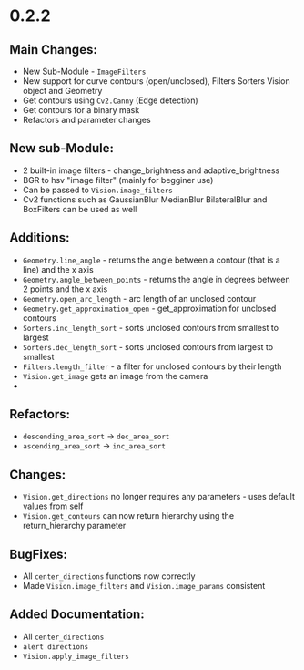 # 0.2.2

## Main Changes:
 - New Sub-Module - `ImageFilters`
 - New support for curve contours (open/unclosed), Filters Sorters Vision object and Geometry
 - Get contours using `Cv2.Canny` (Edge detection)
 - Get contours for a binary mask
 - Refactors and parameter changes
 
## New sub-Module:
- 2 built-in image filters - change_brightness and adaptive_brightness
- BGR to hsv "image filter" (mainly for begginer use)
- Can be passed to `Vision.image_filters` 
- Cv2 functions such as GaussianBlur MedianBlur BilateralBlur and BoxFilters can be used as well

## Additions:
- `Geometry.line_angle` - returns the angle between a contour (that is a line) and the x axis
- `Geometry.angle_between_points` - returns the angle in degrees between 2 points and the x axis
- `Geometry.open_arc_length` - arc length of an unclosed contour
- `Geometry.get_approximation_open` - get_approximation for unclosed contours
- `Sorters.inc_length_sort` - sorts unclosed contours from smallest to largest
- `Sorters.dec_length_sort` - sorts unclosed contours from largest to smallest
- `Filters.length_filter` - a filter for unclosed contours by their length
- `Vision.get_image` gets an image from the camera
- 

## Refactors:
 - `descending_area_sort` -> `dec_area_sort`
 - `ascending_area_sort` -> `inc_area_sort`

## Changes:
 - `Vision.get_directions` no longer requires any parameters - uses default values from self
 - `Vision.get_contours` can now return hierarchy using the return_hierarchy parameter

## BugFixes:
 - All `center_directions` functions now correctly
 - Made `Vision.image_filters` and `Vision.image_params` consistent

## Added Documentation:
 - All `center_directions`
 - `alert directions`
 - `Vision.apply_image_filters`
 
 
